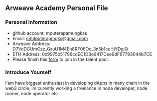 ## Arweave Academy Personal File

### Personal information

- github account: mputerapamungkas
- Email: mhdputerapmgks@gmail.com
- Arweave Address: D7VoDCUmCzz_GsuU1M4En8RF06Oc_3n5b1cuHjYDgiQ
- ETH Address: 0x9975b51796cdEC1DBe9417Cee9dF67793044b7CE
- Please finish this [form](https://docs.google.com/forms/d/e/1FAIpQLSfWA5fIIcBgmRppm3jNz5vmf9Mai_QMVil-2pO4r7YKn_Zhtw/viewform?usp=sf_link) to join in the talent pool.

### Introduce Yourself
 i'am have biggest enthusiast in developing dApps in many chain in the web3 circle, im curently working a freelance in node developer, node runner, node operator etc
